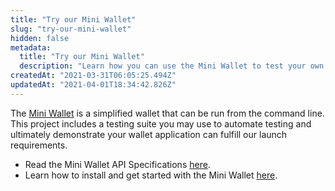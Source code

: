 ```yaml
---
title: "Try our Mini Wallet"
slug: "try-our-mini-wallet"
hidden: false
metadata: 
  title: "Try our Mini Wallet"
  description: "Learn how you can use the Mini Wallet to test your own wallet application."
createdAt: "2021-03-31T06:05:25.494Z"
updatedAt: "2021-04-01T18:34:42.826Z"
---
```

The [Mini Wallet](https://github.com/diem/client-sdk-python/tree/master/src/diem/testing/miniwallet/app) is a simplified wallet that can be run from the command line. This project includes a testing suite you may use to automate testing and ultimately demonstrate your wallet application can fulfill our launch requirements.

* Read the Mini Wallet API Specifications [here](https://diem.github.io/client-sdk-python/mini-wallet-api-spec.html). 
* Learn how to install and get started with the Mini Wallet [here](https://github.com/diem/client-sdk-python/blob/master/mini-wallet.md).